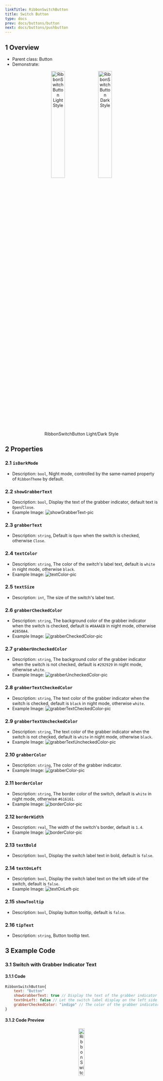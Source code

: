 ```yaml
---
linkTitle: RibbonSwitchButton
title: Switch Button
type: docs
prev: docs/buttons/button
next: docs/buttons/pushbutton
---
```


## 1 Overview
+ Parent class: Button
+ Demonstrate:
<div align="center">
    <div align="center">
        <img src="/imgs/RibbonSwitchButton/RSB-light.png" alt="RibbonSwitchButton Light Style" style="width:30%; height:auto;">
        <img src="/imgs/RibbonSwitchButton/RSB-dark.png" alt="RibbonSwitchButton Dark Style" style="width:30%; height:auto;">
    </div>
    <p align="center">RibbonSwitchButton Light/Dark Style</p>
</div>

## 2 Properties
### 2.1 `isDarkMode`
- Description: `bool`, Night mode, controlled by the same-named property of `RibbonTheme` by default.

### 2.2 `showGrabberText`
- Description: `bool`, Display the text of the grabber indicator, default text is `Open`/`Close`.
- Example Image: ![showGrabberText-pic](/imgs/RibbonSwitchButton/RSB-showGrabberText.png)

### 2.3 `grabberText`
- Description: `string`, Default is `Open` when the switch is checked, otherwise `Close`.

### 2.4 `textColor`
- Description: `string`, The color of the switch's label text, default is `white` in night mode, otherwise `black`.
- Example Image: ![textColor-pic](/imgs/RibbonSwitchButton/RSB-textColor.png)

### 2.5 `textSize`
- Description: `int`, The size of the switch's label text.

### 2.6 `grabberCheckedColor`
- Description: `string`, The background color of the grabber indicator when the switch is checked, default is `#8AAAEB` in night mode, otherwise `#2850A4`.
- Example Image: ![grabberCheckedColor-pic](/imgs/RibbonSwitchButton/RSB-grabberCheckedColor.png)

### 2.7 `grabberUncheckedColor`
- Description: `string`, The background color of the grabber indicator when the switch is not checked, default is `#292929` in night mode, otherwise `white`.
- Example Image: ![grabberUncheckedColor-pic](/imgs/RibbonSwitchButton/RSB-grabberUncheckedColor.png)

### 2.8 `grabberTextCheckedColor`
- Description: `string`, The text color of the grabber indicator when the switch is checked, default is `black` in night mode, otherwise `white`.
- Example Image: ![grabberTextCheckedColor-pic](/imgs/RibbonSwitchButton/RSB-grabberTextCheckedColor.png)

### 2.9 `grabberTextUncheckedColor`
- Description: `string`, The text color of the grabber indicator when the switch is not checked, default is `white` in night mode, otherwise `black`.
- Example Image: ![grabberTextUncheckedColor-pic](/imgs/RibbonSwitchButton/RSB-grabberTextUncheckedColor.png)

### 2.10 `grabberColor`
- Description: `string`, The color of the grabber indicator.
- Example Image: ![grabberColor-pic](/imgs/RibbonSwitchButton/RSB-grabberColor.png)

### 2.11 `borderColor`
- Description: `string`, The border color of the switch, default is `white` in night mode, otherwise `#616161`.
- Example Image: ![borderColor-pic](/imgs/RibbonSwitchButton/RSB-borderColor.png)

### 2.12 `borderWidth`
- Description: `real`, The width of the switch's border, default is `1.4`.
- Example Image: ![borderColor-pic](/imgs/RibbonSwitchButton/RSB-borderColor.png)

### 2.13 `textBold`
- Description: `bool`, Display the switch label text in bold, default is `false`.

### 2.14 `textOnLeft`
- Description: `bool`, Display the switch label text on the left side of the switch, default is `false`.
- Example Image: ![textOnLeft-pic](/imgs/RibbonSwitchButton/RSB-textOnLeft.png)

### 2.15 `showTooltip`
- Description: `bool`, Display button tooltip, default is `false`.

### 2.16 `tipText`
- Description: `string`, Button tooltip text.

## 3 Example Code
### 3.1 Switch with Grabber Indicator Text
#### 3.1.1 Code
```qml
RibbonSwitchButton{
    text: "Button"
    showGrabberText: true // Display the text of the grabber indicator
    textOnLeft: false // Let the switch label display on the left side of the switch
    grabberCheckedColor: "indigo" // The color of the grabber indicator
}
```

#### 3.1.2 Code Preview
<div align="center">
    <div align="center">
        <img src="/imgs/RibbonSwitchButton/RSB-switchWithGrabberText.png" alt="RibbonSwitchButton With Grabber Text" style="width:20%; height:auto;">
    </div>
    <p align="center">RibbonSwitchButton With Grabber Text</p>
</div>

### 3.2 Switch without Grabber Indicator Text
#### 3.2.1 Code
```qml
RibbonSwitchButton{
    text: "Button"
    showGrabberText: false // Do not display the text of the grabber indicator
    textOnLeft: false // Let the switch label display on the left side of the switch
    grabberCheckedColor: "indigo" // The color of the grabber indicator
}
```

#### 3.2.2 Code Preview
<div align="center">
    <div align="center">
        <img src="/imgs/RibbonSwitchButton/RSB-switchWithoutGrabberText.png" alt="RibbonSwitchButton With Grabber Text" style="width:20%; height:auto;">
    </div>
    <p align="center">RibbonSwitchButton Without Grabber Text</p>
</div>